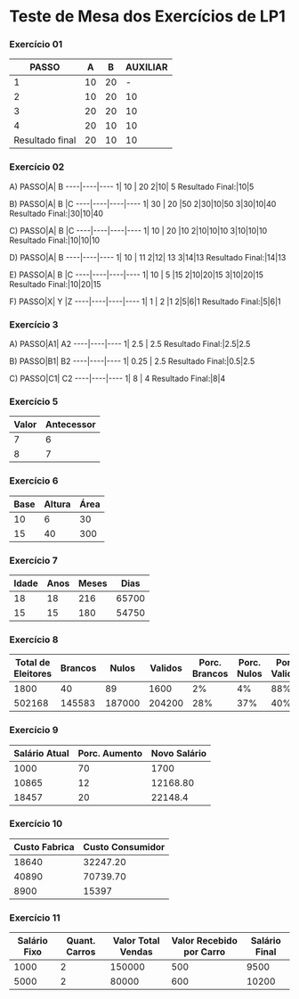 
# Teste de Mesa dos Exercícios de LP1

<h3>Exercício 01</h3>

PASSO|A| B | AUXILIAR
----|----|----|----
1|10|20| -
2|10|20|10
3|20|20|10
4|20|10|10
Resultado final|20|10|10

<h3>Exercício 02</h3>

A)
PASSO|A| B 
----|----|----
1| 10 | 20
2|10| 5
Resultado Final:|10|5

B)
PASSO|A| B |C
----|----|----|----
1| 30 | 20 |50
2|30|10|50
3|30|10|40
Resultado Final:|30|10|40

C)
PASSO|A| B |C
----|----|----|----
1| 10 | 20 |10
2|10|10|10
3|10|10|10
Resultado Final:|10|10|10

D) 
PASSO|A| B 
----|----|----
1| 10 | 11
2|12| 13
3|14|13
Resultado Final:|14|13

E)
PASSO|A| B |C
----|----|----|----
1| 10 | 5 |15
2|10|20|15
3|10|20|15
Resultado Final:|10|20|15

F)
PASSO|X| Y |Z
----|----|----|----
1| 1 | 2 |1
2|5|6|1
Resultado Final:|5|6|1

<h3>Exercício 3</h3>

A)
PASSO|A1| A2 
----|----|----
1| 2.5 | 2.5
Resultado Final:|2.5|2.5

B)
PASSO|B1| B2 
----|----|----
1| 0.25 | 2.5
Resultado Final:|0.5|2.5

C)
PASSO|C1| C2 
----|----|----
1| 8 | 4
Resultado Final:|8|4

<h3>Exercício 5</h3>

Valor| Antecessor 
----|----
7 | 6
8 | 7

<h3>Exercício 6</h3>

Base| Altura|Área 
----|----|----
10 | 6|30
15 | 40|300

<h3>Exercício 7</h3>

Idade| Anos|Meses| Dias 
----|----|----|----
18 |18|216|65700
15 | 15|180|54750

<h3>Exercício 8</h3>

Total de Eleitores| Brancos|Nulos| Validos |Porc. Brancos| Porc. Nulos|Porc. Validos
----|----|----|----|----|----|----
1800 |40|89|1600|2%|4%|88%
502168|145583|187000|204200|28%|37%|40%

<h3>Exercício 9</h3>

Salário Atual| Porc. Aumento|Novo Salário 
----|----|----
1000| 70|1700
10865 | 12|12168.80
18457|20|22148.4

<h3>Exercício 10</h3>

Custo Fabrica| Custo Consumidor 
----|----
18640 | 32247.20
40890 | 70739.70
8900|15397

<h3>Exercício 11</h3>

Salário Fixo| Quant. Carros |Valor Total Vendas| Valor Recebido por Carro|Salário Final
----|----|----|----|----
1000|2|150000|500|9500
5000|2|80000|600|10200

